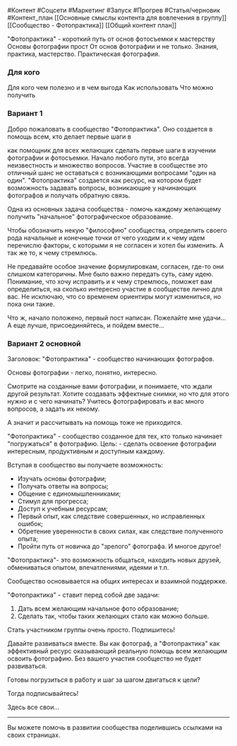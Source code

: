 #Контент #Соцсети #Маркетинг #Запуск #Прогрев #Статья/черновик #Контент_план
[[Основные смыслы контента для вовлечения в группу]]
[[Сообщество - Фотопрактика]]
[[Общий контент план]]

"Фотопрактика" - короткий путь от основ фотосъемки к мастерству
Основы фотографии прост
От основ
фотографии и не только. Знания, практика, мастерство. Практическая фотография. 
### Для кого

Для кого
чем полезно и в чем выгода
Как использовать
Что можно получить



### Вариант 1
Добро пожаловать в сообщество "Фотопрактика".
Оно создается в помощь всем, кто делает первые шаги в 

как помощник для всех желающих сделать первые шаги в изучении фотографии и фотосъемки. 
Начало любого пути, это всегда неизвестность и множество вопросов. Участие в сообществе это отличный шанс не оставаться с возникающими вопросами "один на один". 
"Фотопрактика" создается как ресурс, на котором будет возможность задавать вопросы, возникающие у начинающих фотографов и получать обратную связь.

Одна из основных задача сообщества - помочь каждому желающему получить "начальное" фотографическое образование.

Чтобы обозначить некую "философию" сообщества, определить своего рода начальные и конечные точки от чего уходим и к чему идем
перечислю факторы, с которыми я не согласен и хотел бы изменить. А так же то, к чему стремлюсь.


Не предавайте особое значение формулировкам, согласен, где-то они слишком категоричны. Мне было важно передать суть, саму идею.
Понимание, что хочу исправить и к чему стремлюсь, поможет вам определиться, на сколько интересно участие в сообществе лично для вас.
Не исключаю, что со временем ориентиры могут измениться, но пока они такие.

Что ж, начало положено, первый пост написан.
Пожелайте мне удачи...
А еще лучше, присоединяйтесь, и пойдем вместе...

### Вариант 2 основной

Заголовок:
"Фотопрактика" - сообщество начинающих фотографов.

Основы фотографии - легко, понятно, интересно.


Смотрите на созданные вами фотографии, и понимаете, что ждали другой результат.
Хотите создавать эффектные снимки, но что для этого нужно и с чего начинать?
Учитесь фотографировать и вас много вопросов, а задать их некому.

А значит и рассчитывать на помощь тоже не приходится.

"Фотопрактика" - сообщество созданное для тех, кто только начинает "погружаться" в фотографию.
Цель: - сделать освоение фотографии интересным, продуктивным и доступным каждому.

Вступая в сообщество вы получаете возможность:
- Изучать основы фотографии;
- Получать ответы на вопросы;
- Общение с единомышленниками;
- Стимул для прогресса;
- Доступ к учебным ресурсам;
- Первый опыт, как следствие совершенных, но исправленных ошибок;
- Обретение уверенности в своих силах, как следствие полученного опыта;
- Пройти путь от новичка до "зрелого" фотографа.
И многое другое!

"Фотопрактика"- это возможность общаться, находить новых друзей, обмениваться опытом, впечатлениями, идеями и т.п. 

Сообщество основывается на общих интересах и взаимной поддержке.

"Фотопрактика" - ставит перед собой две задачи:
1. Дать всем желающим начальное фото образование;
2. Сделать так, чтобы таких желающих стало как можно больше.

Стать участником группы очень просто.
Подпишитесь!

Давайте развиваться вместе. Вы как фотограф, а "Фотопрактика" как эффективный ресурс оказывающий реальную помощь всем желающим освоить фотографию.
Без вашего участия сообщество не будет развиваться.

Готовы погрузиться в работу и шаг за шагом двигаться к цели?

Тогда подписывайтесь!

Здесь все свои...
__________
Вы можете помочь в развитии сообщества поделившись ссылками на своих страницах.
